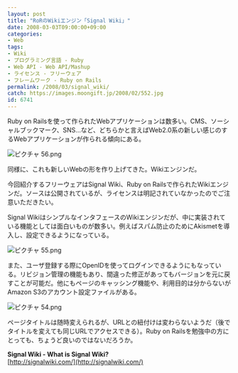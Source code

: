 ```yaml
---
layout: post
title: "RoRのWikiエンジン「Signal Wiki」"
date: 2008-03-03T09:00:00+09:00
categories:
- Web
tags: 
- Wiki
- プログラミング言語 - Ruby
- Web API - Web API/Mashup
- ライセンス - フリーウェア
- フレームワーク - Ruby on Rails
permalink: /2008/03/signal_wiki/
catch: https://images.moongift.jp/2008/02/552.jpg
id: 6741
---
```

Ruby on Railsを使って作られたWebアプリケーションは数多い。CMS、ソーシャルブックマーク、SNS…など、どちらかと言えばWeb2.0系の新しい感じのするWebアプリケーションが作られる傾向にある。   
  
 ![ピクチャ 56.png](https://images.moongift.jp/2008/02/561.jpg)  
  
同様に、これも新しいWebの形を作り上げてきた。Wikiエンジンだ。   
  
今回紹介するフリーウェアはSignal Wiki、Ruby on Railsで作られたWikiエンジンだ。ソースは公開されているが、ライセンスは明記されていなかったのでご注意いただきたい。   
  
<!--more-->  
  
Signal WikiはシンプルなインタフェースのWikiエンジンだが、中に実装されている機能としては面白いものが数多い。例えばスパム防止のためにAkismetを導入し、設定できるようになっている。   
  
 ![ピクチャ 55.png](https://images.moongift.jp/2008/02/552.jpg)  
  
また、ユーザ登録する際にOpenIDを使ってログインできるようにもなっている。リビジョン管理の機能もあり、間違った修正があってもバージョンを元に戻すことが可能だ。他にもページのキャッシング機能や、利用目的は分からないがAmazon S3のアカウント設定ファイルがある。   
  
 ![ピクチャ 54.png](https://images.moongift.jp/2008/02/542.jpg)  
  
ページタイトルは随時変えられるが、URLとの紐付けは変わらないようだ（後でタイトルを変えても同じURLでアクセスできる）。Ruby on Railsを勉強中の方にとっても、ちょうど良いのではないだろうか。   
  
**Signal Wiki - What is Signal Wiki?**  
[http://signalwiki.com/](http://signalwiki.com/)

